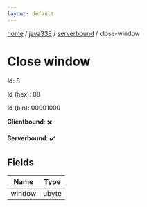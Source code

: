 ```yaml
---
layout: default
---
```


[home](/)  /  [java338](/protocol/java338)  /  [serverbound](/protocol/java338/serverbound)  /  close-window

# Close window

**Id**: 8

**Id** (hex): 08

**Id** (bin): 00001000

**Clientbound**: ✖️

**Serverbound**: ✔️

## Fields

Name | Type
---|---
window | ubyte

